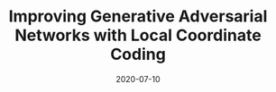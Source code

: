 ---
title: "Improving Generative Adversarial Networks with Local Coordinate Coding"
collection: journals
permalink: /publication/Improving
date: 2020-07-10
year: "2020"
venue: "TPAMI"
city: 
state: ""
thumbnail: 
teaser : 
authors: "Jiezhang Cao, Yong Guo, Chunhua Shen, Qingyao Wu, Junzhou Huang, Mingkui Tan"
bibtex: Improving.txt
uri:
arxiv: 
project: 
source: https://github.com/SCUTjinchengli/LCCGAN-v2
poster: 
data:
---